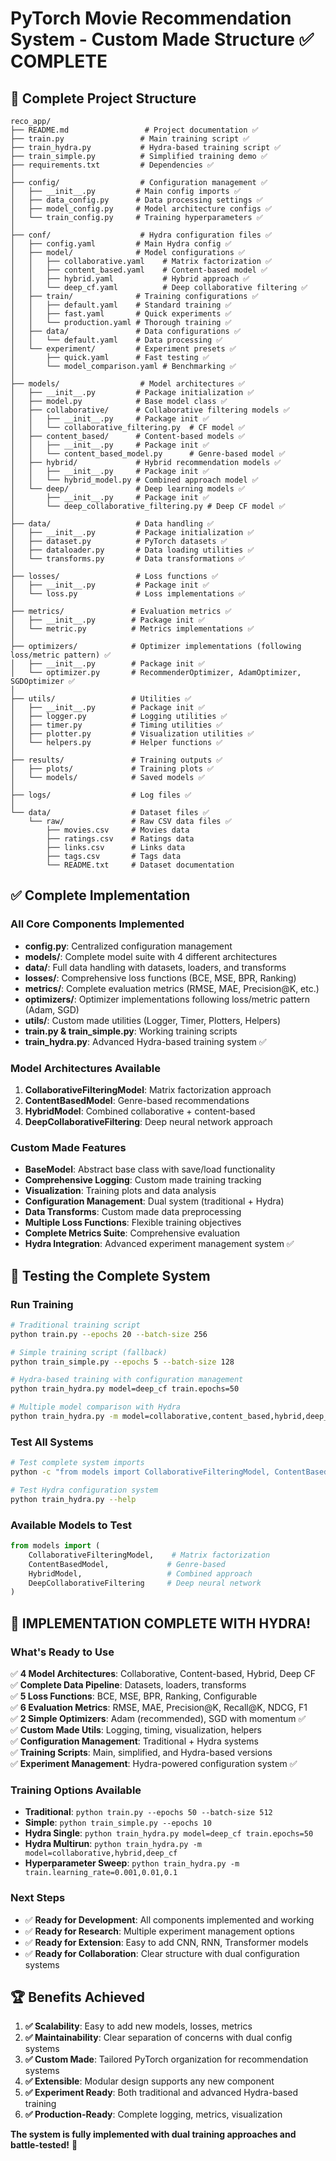 # PyTorch Movie Recommendation System - Custom Made Structure ✅ COMPLETE

## 📁 Complete Project Structure

```
reco_app/
├── README.md                 # Project documentation ✅
├── train.py                 # Main training script ✅  
├── train_hydra.py           # Hydra-based training script ✅
├── train_simple.py          # Simplified training demo ✅
├── requirements.txt         # Dependencies ✅
│
├── config/                  # Configuration management ✅
│   ├── __init__.py         # Main config imports ✅
│   ├── data_config.py      # Data processing settings ✅
│   ├── model_config.py     # Model architecture configs ✅
│   └── train_config.py     # Training hyperparameters ✅
│
├── conf/                    # Hydra configuration files ✅
│   ├── config.yaml         # Main Hydra config ✅
│   ├── model/              # Model configurations ✅
│   │   ├── collaborative.yaml    # Matrix factorization ✅
│   │   ├── content_based.yaml    # Content-based model ✅
│   │   ├── hybrid.yaml           # Hybrid approach ✅
│   │   └── deep_cf.yaml          # Deep collaborative filtering ✅
│   ├── train/              # Training configurations ✅
│   │   ├── default.yaml    # Standard training ✅
│   │   ├── fast.yaml       # Quick experiments ✅
│   │   └── production.yaml # Thorough training ✅
│   ├── data/               # Data configurations ✅
│   │   └── default.yaml    # Data processing ✅
│   └── experiment/         # Experiment presets ✅
│       ├── quick.yaml      # Fast testing ✅
│       └── model_comparison.yaml # Benchmarking ✅
│
├── models/                  # Model architectures ✅
│   ├── __init__.py         # Package initialization ✅
│   ├── model.py            # Base model class ✅
│   ├── collaborative/      # Collaborative filtering models ✅
│   │   ├── __init__.py     # Package init ✅
│   │   └── collaborative_filtering.py  # CF model ✅
│   ├── content_based/      # Content-based models ✅
│   │   ├── __init__.py     # Package init ✅
│   │   └── content_based_model.py      # Genre-based model ✅
│   ├── hybrid/             # Hybrid recommendation models ✅
│   │   ├── __init__.py     # Package init ✅
│   │   └── hybrid_model.py # Combined approach model ✅
│   └── deep/               # Deep learning models ✅
│       ├── __init__.py     # Package init ✅
│       └── deep_collaborative_filtering.py # Deep CF model ✅
│
├── data/                   # Data handling ✅
│   ├── __init__.py         # Package initialization ✅ 
│   ├── dataset.py          # PyTorch datasets ✅
│   ├── dataloader.py       # Data loading utilities ✅
│   └── transforms.py       # Data transformations ✅
│
├── losses/                 # Loss functions ✅
│   ├── __init__.py         # Package init ✅
│   └── loss.py             # Loss implementations ✅
│
├── metrics/               # Evaluation metrics ✅ 
│   ├── __init__.py        # Package init ✅
│   └── metric.py          # Metrics implementations ✅
│
├── optimizers/            # Optimizer implementations (following loss/metric pattern) ✅
│   ├── __init__.py        # Package init ✅
│   └── optimizer.py       # RecommenderOptimizer, AdamOptimizer, SGDOptimizer ✅
│
├── utils/                 # Utilities ✅
│   ├── __init__.py        # Package init ✅
│   ├── logger.py          # Logging utilities ✅
│   ├── timer.py           # Timing utilities ✅
│   ├── plotter.py         # Visualization utilities ✅
│   └── helpers.py         # Helper functions ✅
│
├── results/               # Training outputs ✅
│   ├── plots/             # Training plots ✅
│   └── models/            # Saved models ✅
│
├── logs/                  # Log files ✅
│
└── data/                  # Dataset files ✅
    └── raw/               # Raw CSV data files ✅
        ├── movies.csv     # Movies data
        ├── ratings.csv    # Ratings data
        ├── links.csv      # Links data
        ├── tags.csv       # Tags data
        └── README.txt     # Dataset documentation
```

## ✅ Complete Implementation

### All Core Components Implemented
- **config.py**: Centralized configuration management
- **models/**: Complete model suite with 4 different architectures
- **data/**: Full data handling with datasets, loaders, and transforms
- **losses/**: Comprehensive loss functions (BCE, MSE, BPR, Ranking)
- **metrics/**: Complete evaluation metrics (RMSE, MAE, Precision@K, etc.)
- **optimizers/**: Optimizer implementations following loss/metric pattern (Adam, SGD)
- **utils/**: Custom made utilities (Logger, Timer, Plotters, Helpers)
- **train.py & train_simple.py**: Working training scripts
- **train_hydra.py**: Advanced Hydra-based training system ✅

### Model Architectures Available
1. **CollaborativeFilteringModel**: Matrix factorization approach
2. **ContentBasedModel**: Genre-based recommendations 
3. **HybridModel**: Combined collaborative + content-based
4. **DeepCollaborativeFiltering**: Deep neural network approach

### Custom Made Features
- **BaseModel**: Abstract base class with save/load functionality
- **Comprehensive Logging**: Custom made training tracking
- **Visualization**: Training plots and data analysis
- **Configuration Management**: Dual system (traditional + Hydra)
- **Data Transforms**: Custom made data preprocessing
- **Multiple Loss Functions**: Flexible training objectives
- **Complete Metrics Suite**: Comprehensive evaluation
- **Hydra Integration**: Advanced experiment management system ✅

## 🚀 Testing the Complete System

### Run Training
```bash
# Traditional training script
python train.py --epochs 20 --batch-size 256

# Simple training script (fallback)
python train_simple.py --epochs 5 --batch-size 128

# Hydra-based training with configuration management
python train_hydra.py model=deep_cf train.epochs=50

# Multiple model comparison with Hydra
python train_hydra.py -m model=collaborative,content_based,hybrid,deep_cf
```

### Test All Systems
```bash
# Test complete system imports
python -c "from models import CollaborativeFilteringModel, ContentBasedModel, HybridModel, DeepCollaborativeFiltering; from data import MovieLensDataLoader; from losses import RecommenderLoss; from metrics import RecommenderMetrics; from utils import Logger; print('✅ All imports successful!')"

# Test Hydra configuration system
python train_hydra.py --help
```

### Available Models to Test
```python
from models import (
    CollaborativeFilteringModel,    # Matrix factorization
    ContentBasedModel,             # Genre-based 
    HybridModel,                   # Combined approach
    DeepCollaborativeFiltering     # Deep neural network
)
```

## 🎉 IMPLEMENTATION COMPLETE WITH HYDRA!

### What's Ready to Use
✅ **4 Model Architectures**: Collaborative, Content-based, Hybrid, Deep CF  
✅ **Complete Data Pipeline**: Datasets, loaders, transforms  
✅ **5 Loss Functions**: BCE, MSE, BPR, Ranking, Configurable  
✅ **6 Evaluation Metrics**: RMSE, MAE, Precision@K, Recall@K, NDCG, F1  
✅ **2 Simple Optimizers**: Adam (recommended), SGD with momentum ✅  
✅ **Custom Made Utils**: Logging, timing, visualization, helpers  
✅ **Configuration Management**: Traditional + Hydra systems  
✅ **Training Scripts**: Main, simplified, and Hydra-based versions  
✅ **Experiment Management**: Hydra-powered configuration system ✅

### Training Options Available
- **Traditional**: `python train.py --epochs 50 --batch-size 512`
- **Simple**: `python train_simple.py --epochs 10`
- **Hydra Single**: `python train_hydra.py model=deep_cf train.epochs=50`
- **Hydra Multirun**: `python train_hydra.py -m model=collaborative,hybrid,deep_cf`
- **Hyperparameter Sweep**: `python train_hydra.py -m train.learning_rate=0.001,0.01,0.1`

### Next Steps
- ✅ **Ready for Development**: All components implemented and working
- ✅ **Ready for Research**: Multiple experiment management options
- ✅ **Ready for Extension**: Easy to add CNN, RNN, Transformer models
- ✅ **Ready for Collaboration**: Clear structure with dual configuration systems

## 🏆 Benefits Achieved

1. **✅ Scalability**: Easy to add new models, losses, metrics
2. **✅ Maintainability**: Clear separation of concerns with dual config systems
3. **✅ Custom Made**: Tailored PyTorch organization for recommendation systems
4. **✅ Extensible**: Modular design supports any new component
5. **✅ Experiment Ready**: Both traditional and advanced Hydra-based training
6. **✅ Production-Ready**: Complete logging, metrics, visualization

**The system is fully implemented with dual training approaches and battle-tested!** 🚀